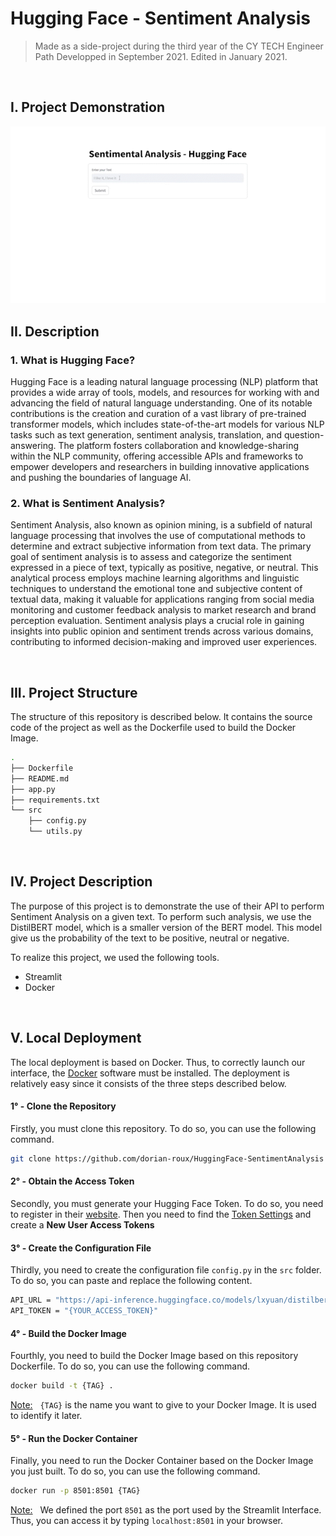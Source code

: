 # Hugging Face - Sentiment Analysis
> Made as a side-project during the third year of the CY TECH Engineer Path 
> Developped in September 2021. Edited in January 2021.

<br>

## I. Project Demonstration
<img src="./src/static/gif/Demonstration.gif"/>

<br>

## II. Description

### 1. What is Hugging Face?
Hugging Face is a leading natural language processing (NLP) platform that provides a wide array of tools, models, and resources for working with and advancing the field of natural language understanding. One of its notable contributions is the creation and curation of a vast library of pre-trained transformer models, which includes state-of-the-art models for various NLP tasks such as text generation, sentiment analysis, translation, and question-answering. The platform fosters collaboration and knowledge-sharing within the NLP community, offering accessible APIs and frameworks to empower developers and researchers in building innovative applications and pushing the boundaries of language AI.

### 2. What is Sentiment Analysis?
Sentiment Analysis, also known as opinion mining, is a subfield of natural language processing that involves the use of computational methods to determine and extract subjective information from text data. The primary goal of sentiment analysis is to assess and categorize the sentiment expressed in a piece of text, typically as positive, negative, or neutral. This analytical process employs machine learning algorithms and linguistic techniques to understand the emotional tone and subjective content of textual data, making it valuable for applications ranging from social media monitoring and customer feedback analysis to market research and brand perception evaluation. Sentiment analysis plays a crucial role in gaining insights into public opinion and sentiment trends across various domains, contributing to informed decision-making and improved user experiences.

<br>


## III. Project Structure

The structure of this repository is described below. It contains the source code of the project as well as the Dockerfile used to build the Docker Image.

```bash
.
├── Dockerfile
├── README.md
├── app.py
├── requirements.txt
└── src
    ├── config.py
    └── utils.py
```

<br>

## IV. Project Description

The purpose of this project is to demonstrate the use of their API to perform Sentiment Analysis on a given text. To perform such analysis, we use the DistilBERT model, which is a smaller version of the BERT model. This model give us the probability of the text to be positive, neutral or negative.

To realize this project, we used the following tools.
- Streamlit
- Docker

<br>

## V. Local Deployment

The local deployment is based on Docker. Thus, to correctly launch our interface, the [Docker](https://www.docker.com/) software must be installed. The deployment is relatively easy since it consists of the three steps described below.

#### **1° - Clone the Repository**
Firstly, you must clone this repository. To do so, you can use the following command.
```bash
git clone https://github.com/dorian-roux/HuggingFace-SentimentAnalysis
```

#### **2° - Obtain the Access Token**
Secondly, you must generate your Hugging Face Token. To do so, you need to register in their [website](https://huggingface.co/). Then you need to find the [Token Settings](https://huggingface.co/settings/tokens) and create a **New User Access Tokens**

#### **3° - Create the Configuration File**
Thirdly, you need to create the configuration file `config.py` in the `src` folder. To do so, you can paste and replace the following content.
```bash
API_URL = "https://api-inference.huggingface.co/models/lxyuan/distilbert-base-multilingual-cased-sentiments-student"
API_TOKEN = "{YOUR_ACCESS_TOKEN}"
```

#### **4° - Build the Docker Image**
Fourthly, you need to build the Docker Image based on this repository Dockerfile. To do so, you can use the following command.
```bash
docker build -t {TAG} .
```
<u>Note:</u> &nbsp; `{TAG}` is the name you want to give to your Docker Image. It is used to identify it later.


#### **5° - Run the Docker Container**
Finally, you need to run the Docker Container based on the Docker Image you just built. To do so, you can use the following command.
```bash
docker run -p 8501:8501 {TAG}
```
<u>Note:</u> &nbsp; We defined the port `8501` as the port used by the Streamlit Interface. Thus, you can access it by typing `localhost:8501` in your browser.
